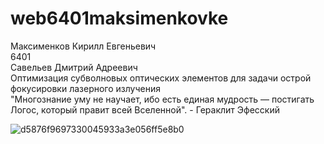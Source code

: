 # web6401maksimenkovke
 
Максименков Кирилл Евгеньевич<br />
6401<br />
Савельев Дмитрий Адреевич<br />
Оптимизация субволновых оптических элементов для задачи острой фокусировки лазерного излучения<br />
"Многознание уму не научает, ибо есть единая мудрость — постигать Логос, который правит всей Вселенной". - Гераклит Эфесский<br />

![d5876f9697330045933a3e056ff5e8b0](https://github.com/user-attachments/assets/bc26ade0-3a59-4386-99a6-8c936188dd1a)

